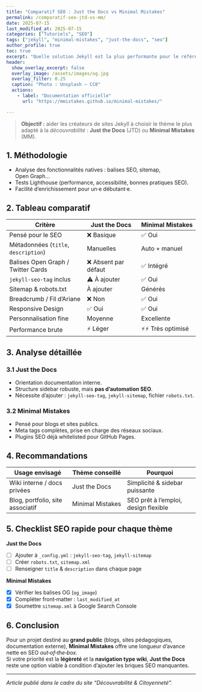 ```yaml
---
title: "Comparatif SEO : Just the Docs vs Minimal Mistakes"
permalink: /comparatif-seo-jtd-vs-mm/
date: 2025-07-15
last_modified_at: 2025-07-15
categories: ["Tutoriels", "SEO"]
tags: ["jekyll", "minimal-mistakes", "just-the-docs", "seo"]
author_profile: true
toc: true
excerpt: "Quelle solution Jekyll est la plus performante pour le référencement ? Analyse détaillée entre Just the Docs et Minimal Mistakes."
header:
  show_overlay_excerpt: false
  overlay_image: /assets/images/og.jpg
  overlay_filter: 0.25
  caption: "Photo : Unsplash — CC0"
  actions:
    - label: "Documentation officielle"
      url: "https://mmistakes.github.io/minimal-mistakes/"

---
```


> **Objectif :** aider les créateurs de sites Jekyll à choisir le thème le plus adapté à la *découvrabilité* : **Just the Docs** (JTD) ou **Minimal Mistakes** (MM).

## 1. Méthodologie

- Analyse des fonctionnalités natives : balises SEO, sitemap, Open Graph…  
- Tests Lighthouse (performance, accessibilité, bonnes pratiques SEO).  
- Facilité d’enrichissement pour un·e débutant·e.

## 2. Tableau comparatif

| Critère | Just the Docs | Minimal Mistakes |
|---------|--------------|------------------|
| Pensé pour le SEO | ❌ Basique | ✅ Oui |
| Métadonnées (`title`, `description`) | Manuelles | Auto + manuel |
| Balises Open Graph / Twitter Cards | ❌ Absent par défaut | ✅ Intégré |
| `jekyll-seo-tag` inclus | ⚠️ À ajouter | ✅ Oui |
| Sitemap & robots.txt | À ajouter | Générés |
| Breadcrumb / Fil d’Ariane | ❌ Non | ✅ Oui |
| Responsive Design | ✅ Oui | ✅ Oui |
| Personnalisation fine | Moyenne | Excellente |
| Performance brute | ⚡ Léger | ⚡⚡ Très optimisé |

## 3. Analyse détaillée

### 3.1 Just the Docs

- Orientation documentation interne.  
- Structure sidebar robuste, mais **pas d’automation SEO**.  
- Nécessite d’ajouter : `jekyll-seo-tag`, `jekyll-sitemap`, fichier `robots.txt`.

### 3.2 Minimal Mistakes

- Pensé pour blogs et sites publics.  
- Meta tags complètes, prise en charge des réseaux sociaux.  
- Plugins SEO déjà whitelisted pour GitHub Pages.

## 4. Recommandations

| Usage envisagé | Thème conseillé | Pourquoi |
|----------------|-----------------|----------|
| Wiki interne / docs privées | Just the Docs | Simplicité & sidebar puissante |
| Blog, portfolio, site associatif | Minimal Mistakes | SEO prêt à l’emploi, design flexible |

## 5. Checklist SEO rapide pour chaque thème

**Just the Docs**

- [ ] Ajouter à `_config.yml` : `jekyll-seo-tag`, `jekyll-sitemap`  
- [ ] Créer `robots.txt`, `sitemap.xml`  
- [ ] Renseigner `title` & `description` dans chaque page

**Minimal Mistakes**

- [x] Vérifier les balises OG (`og_image`)  
- [x] Compléter front‑matter : `last_modified_at`  
- [x] Soumettre `sitemap.xml` à Google Search Console

## 6. Conclusion

Pour un projet destiné au **grand public** (blogs, sites pédagogiques, documentation externe), **Minimal Mistakes** offre une longueur d’avance nette en SEO *out‑of‑the‑box*.  
Si votre priorité est la **légèreté** et la **navigation type wiki**, **Just the Docs** reste une option viable à condition d’ajouter les briques SEO manquantes.

---

*Article publié dans le cadre du site “Découvrabilité & Citoyenneté”.*
